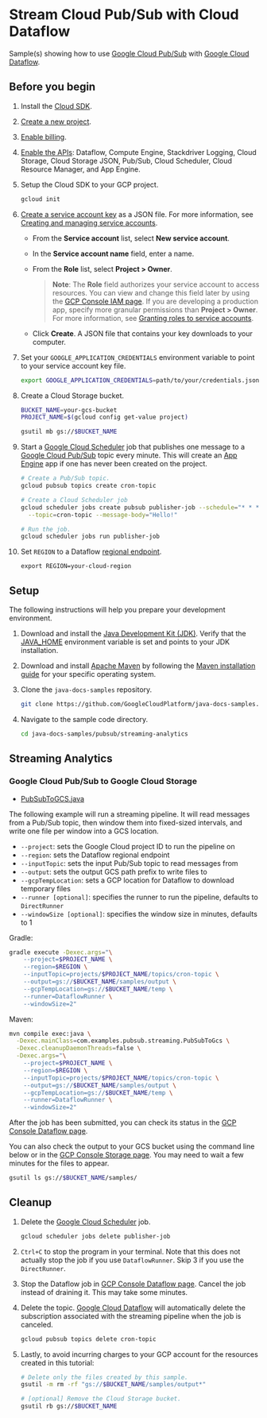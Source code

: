 # Stream Cloud Pub/Sub with Cloud Dataflow

Sample(s) showing how to use [Google Cloud Pub/Sub] with [Google Cloud Dataflow].

## Before you begin

1. Install the [Cloud SDK].

1. [Create a new project].

1. [Enable billing].

1. [Enable the APIs](https://console.cloud.google.com/flows/enableapi?apiid=dataflow,compute_component,logging,storage_component,storage_api,pubsub,cloudresourcemanager.googleapis.com,cloudscheduler.googleapis.com,appengine.googleapis.com): Dataflow, Compute Engine, Stackdriver Logging, Cloud Storage, Cloud Storage JSON, Pub/Sub, Cloud Scheduler, Cloud Resource Manager, and App Engine.

1. Setup the Cloud SDK to your GCP project.

   ```bash
   gcloud init
   ```

1. [Create a service account key] as a JSON file.
   For more information, see [Creating and managing service accounts].

   * From the **Service account** list, select **New service account**.
   * In the **Service account name** field, enter a name.
   * From the **Role** list, select **Project > Owner**.

     > **Note**: The **Role** field authorizes your service account to access resources.
     > You can view and change this field later by using the [GCP Console IAM page].
     > If you are developing a production app, specify more granular permissions than **Project > Owner**.
     > For more information, see [Granting roles to service accounts].

   * Click **Create**. A JSON file that contains your key downloads to your computer.

1. Set your `GOOGLE_APPLICATION_CREDENTIALS` environment variable to point to your service account key file.

   ```bash
   export GOOGLE_APPLICATION_CREDENTIALS=path/to/your/credentials.json
   ```

1. Create a Cloud Storage bucket.

   ```bash
   BUCKET_NAME=your-gcs-bucket
   PROJECT_NAME=$(gcloud config get-value project)
   
   gsutil mb gs://$BUCKET_NAME
   ```
   
 1. Start a [Google Cloud Scheduler] job that publishes one message to a [Google Cloud Pub/Sub] topic every minute. This will create an [App Engine] app if one has never been created on the project. 
 
    ```bash
    # Create a Pub/Sub topic.
    gcloud pubsub topics create cron-topic
    
    # Create a Cloud Scheduler job
    gcloud scheduler jobs create pubsub publisher-job --schedule="* * * * *" \
      --topic=cron-topic --message-body="Hello!"
    
    # Run the job. 
    gcloud scheduler jobs run publisher-job
    ```

1. Set `REGION` to a Dataflow [regional endpoint].

   ```
   export REGION=your-cloud-region
   ```

## Setup

The following instructions will help you prepare your development environment.

1. Download and install the [Java Development Kit (JDK)].
   Verify that the [JAVA_HOME] environment variable is set and points to your JDK installation.

1. Download and install [Apache Maven] by following the [Maven installation guide] for your specific operating system.

1. Clone the `java-docs-samples` repository.

    ```bash
    git clone https://github.com/GoogleCloudPlatform/java-docs-samples.git
    ```

1. Navigate to the sample code directory.

   ```bash
   cd java-docs-samples/pubsub/streaming-analytics
   ```

## Streaming Analytics

### Google Cloud Pub/Sub to Google Cloud Storage

* [PubSubToGCS.java](src/main/java/com/examples/pubsub/streaming/PubSubToGcs.java)

The following example will run a streaming pipeline. It will read messages from a Pub/Sub topic, then window them into fixed-sized intervals, and write one file per window into a GCS location.

+ `--project`: sets the Google Cloud project ID to run the pipeline on
+ `--region`: sets the Dataflow regional endpoint
+ `--inputTopic`: sets the input Pub/Sub topic to read messages from
+ `--output`: sets the output GCS path prefix to write files to
+ `--gcpTempLocation`: sets a GCP location for Dataflow to download temporary files
+ `--runner [optional]`: specifies the runner to run the pipeline, defaults to `DirectRunner`
+ `--windowSize [optional]`: specifies the window size in minutes, defaults to 1

Gradle:
```bash
gradle execute -Dexec.args="\
    --project=$PROJECT_NAME \
    --region=$REGION \
    --inputTopic=projects/$PROJECT_NAME/topics/cron-topic \
    --output=gs://$BUCKET_NAME/samples/output \
    --gcpTempLocation=gs://$BUCKET_NAME/temp \
    --runner=DataflowRunner \
    --windowSize=2"
```

Maven:
```bash
mvn compile exec:java \
  -Dexec.mainClass=com.examples.pubsub.streaming.PubSubToGcs \
  -Dexec.cleanupDaemonThreads=false \
  -Dexec.args="\
    --project=$PROJECT_NAME \
    --region=$REGION \
    --inputTopic=projects/$PROJECT_NAME/topics/cron-topic \
    --output=gs://$BUCKET_NAME/samples/output \
    --gcpTempLocation=gs://$BUCKET_NAME/temp \
    --runner=DataflowRunner \
    --windowSize=2"
```

After the job has been submitted, you can check its status in the [GCP Console Dataflow page]. 

You can also check the output to your GCS bucket using the command line below or in the [GCP Console Storage page]. You may need to wait a few minutes for the files to appear.

```bash
gsutil ls gs://$BUCKET_NAME/samples/
```

## Cleanup

1. Delete the [Google Cloud Scheduler] job. 
    ```bash
    gcloud scheduler jobs delete publisher-job
    ```

1. `Ctrl+C` to stop the program in your terminal. Note that this does not actually stop the job if you use `DataflowRunner`. Skip 3 if you use the `DirectRunner`.

1. Stop the Dataflow job in [GCP Console Dataflow page]. Cancel the job instead of draining it. This may take some minutes.

1. Delete the topic. [Google Cloud Dataflow] will automatically delete the subscription associated with the streaming pipeline when the job is canceled.
   ```bash
   gcloud pubsub topics delete cron-topic
   ```

1. Lastly, to avoid incurring charges to your GCP account for the resources created in this tutorial:

    ```bash
    # Delete only the files created by this sample.
    gsutil -m rm -rf "gs://$BUCKET_NAME/samples/output*"
    
    # [optional] Remove the Cloud Storage bucket.
    gsutil rb gs://$BUCKET_NAME
    ```

[Apache Beam]: https://beam.apache.org/
[Google Cloud Pub/Sub]: https://cloud.google.com/pubsub/docs/
[Google Cloud Dataflow]: https://cloud.google.com/dataflow/docs/
[Google Cloud Scheduler]: https://cloud.google.com/scheduler/docs/
[App Engine]: https://cloud.google.com/appengine/docs/

[Cloud SDK]: https://cloud.google.com/sdk/docs/
[Create a new project]: https://console.cloud.google.com/projectcreate
[Enable billing]: https://cloud.google.com/billing/docs/how-to/modify-project
[Create a service account key]: https://console.cloud.google.com/apis/credentials/serviceaccountkey
[Creating and managing service accounts]: https://cloud.google.com/iam/docs/creating-managing-service-accounts
[GCP Console IAM page]: https://console.cloud.google.com/iam-admin/iam
[Granting roles to service accounts]: https://cloud.google.com/iam/docs/granting-roles-to-service-accounts

[Java Development Kit (JDK)]: https://www.oracle.com/technetwork/java/javase/downloads/index.html
[JAVA_HOME]: https://docs.oracle.com/javase/8/docs/technotes/guides/troubleshoot/envvars001.html
[Apache Maven]: http://maven.apache.org/download.cgi
[Maven installation guide]: http://maven.apache.org/install.html

[GCP Console create Dataflow job page]: https://console.cloud.google.com/dataflow/createjob
[GCP Console Dataflow page]: https://console.cloud.google.com/dataflow
[GCP Console Storage page]: https://console.cloud.google.com/storage

[regional endpoint]: https://cloud.google.com/dataflow/docs/concepts/regional-endpoints
